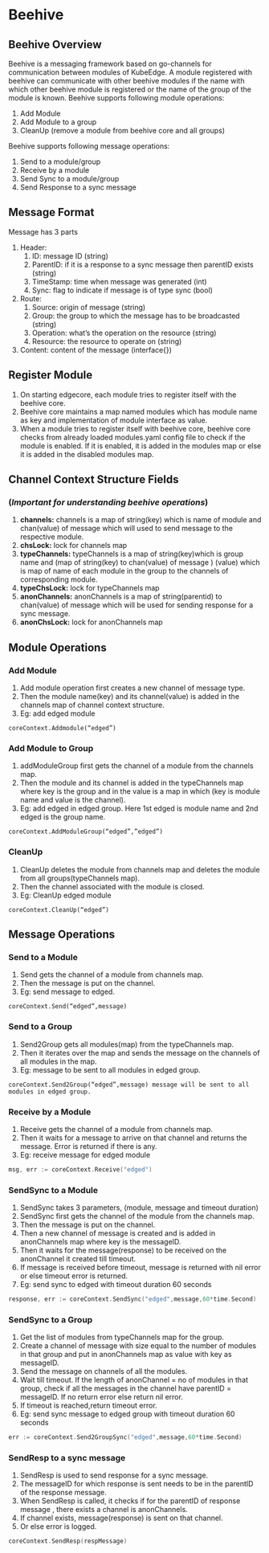 # Beehive

## Beehive Overview  

Beehive is a messaging framework based on go-channels for communication between modules of KubeEdge. A module registered with beehive can communicate with other beehive modules if the name with which other beehive module is registered or the name of the group of the module is known.
Beehive supports following module operations:

1. Add Module
2. Add Module to a group
3. CleanUp (remove a module from beehive core and all groups)

Beehive supports following message operations: 

1. Send to a module/group
2. Receive by a module
3. Send Sync to a module/group
4. Send Response to a sync message

## Message Format  

Message has 3 parts 

  1. Header:  
      1. ID: message ID (string)
      2. ParentID: if it is a response to a sync message then parentID exists (string)
      3. TimeStamp: time when message was generated (int)
      4. Sync: flag to indicate if message is of type sync (bool)
  2. Route: 
      1. Source: origin of message (string)
      2. Group: the group to which the message has to be broadcasted (string)
      3. Operation: what’s the operation on the resource (string)
      4. Resource: the resource to operate on (string)
  3. Content: content of the message (interface{})
  
## Register Module  

1. On starting edgecore,  each module tries to register itself with the beehive core.
2. Beehive core maintains a map named modules which has module name as key and implementation of module interface as value. 
3. When a module tries to register itself with beehive core, beehive core checks from already loaded modules.yaml config file to check if the module is enabled. If it is enabled, it is added in the modules map or else it is added in the disabled modules map.

## Channel Context Structure Fields  

### (_Important for understanding beehive operations_)  

1. **channels:** channels is a map of string(key) which is name of module and chan(value) of message which will used to send message to the respective module.
2. **chsLock:** lock for channels map
3. **typeChannels:** typeChannels is a map of string(key)which is group name and (map of string(key) to chan(value) of message ) (value) which is map of name of each module in the group to the channels of corresponding module.
4. **typeChsLock:** lock for typeChannels map 
5. **anonChannels:** anonChannels is a map of string(parentid) to chan(value) of message which will be used for sending response for a sync message.
6. **anonChsLock:** lock for anonChannels map

## Module Operations   

### Add Module  

1. Add module operation first creates a new channel of message type.
2. Then the module name(key) and its channel(value) is added in the channels map of channel context structure. 
3. Eg: add edged module  

```
coreContext.Addmodule(“edged”)
``` 
### Add Module to Group  

1. addModuleGroup first gets the channel of a module from the channels map.
2. Then the module and its channel is added in the typeChannels map where key is the group and in the value is a map in which (key is module name and value is the channel).
3. Eg: add edged in edged group. Here 1st edged is module name and 2nd edged is the group name.  

```
coreContext.AddModuleGroup(“edged”,”edged”)
 ```
### CleanUp  

1. CleanUp deletes the module from channels map and deletes the module from all groups(typeChannels map).
2. Then the channel associated with the module is closed.
3. Eg: CleanUp edged module  

```
coreContext.CleanUp(“edged”)
```
## Message Operations  

### Send to a Module  

1. Send gets the channel of a module from channels map.
2. Then the message is put on the channel. 
3. Eg: send message to edged.  

```
coreContext.Send(“edged”,message) 
```  

### Send to a Group  

1. Send2Group gets all modules(map) from the typeChannels map.
2. Then it iterates over the map and sends the message on the channels of all modules in the map.
3. Eg: message to be sent to all modules in edged group.  

```
coreContext.Send2Group(“edged”,message) message will be sent to all modules in edged group.
```
### Receive by a Module  

1. Receive gets the channel of a module from channels map.
2. Then it waits for a message to arrive on that channel and returns the message. Error is returned if there is any.
3. Eg: receive message for edged module  

```go
msg, err := coreContext.Receive("edged")
```
### SendSync to a Module  

1. SendSync takes 3 parameters, (module, message and timeout duration)
2. SendSync first gets the channel of the module from the channels map.
3. Then the message is put on the channel.
4. Then a new channel of message is created and is added in anonChannels map where key is the messageID.
5. Then it waits for the message(response) to be received on the anonChannel it created till timeout.
6. If message is received before timeout, message is returned with nil error or else timeout error is returned.
7. Eg: send sync to edged with timeout duration 60 seconds  

```go
response, err := coreContext.SendSync("edged",message,60*time.Second)
```
### SendSync to a Group  

1. Get the list of modules from typeChannels map for the group.
2. Create a channel of message with size equal to the number of modules in that group and put in anonChannels map as value with key as messageID.
3. Send the message on channels of all the modules.
4. Wait till timeout. If the length of anonChannel = no of modules in that group, check if all the messages in the channel have parentID = messageID. If no return error else return nil error.
5. If timeout is reached,return timeout error.
6. Eg: send sync message to edged group with timeout duration 60 seconds  

```go
err := coreContext.Send2GroupSync("edged",message,60*time.Second)
```

### SendResp to a sync message  

1. SendResp is used to send response for a sync message.
2. The messageID for which response is sent needs to be in the parentID of the response message.
3. When SendResp is called, it checks if for the parentID of response message , there exists a channel is anonChannels.
4. If channel exists, message(response) is sent on that channel.
5. Or else error is logged.
```go
coreContext.SendResp(respMessage)
```
